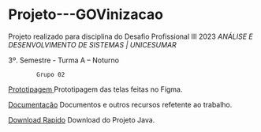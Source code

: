 # Projeto---GOVinizacao
Projeto realizado para disciplina do Desafio Profissional III 2023
*ANÁLISE E DESENVOLVIMENTO DE SISTEMAS | UNICESUMAR*

3º. Semestre - Turma A – Noturno  

            Grupo 02 

[Prototipagem ](http://example.net/)  Prototipagem das telas feitas no Figma.

[Documentação](http://example.net/) Documentos e outros recursos refetente ao trabalho.

[Download Rapido](http://example.net/) Download do Projeto Java.
